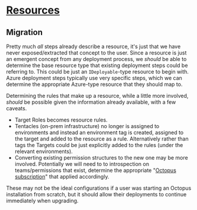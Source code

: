 # [Resources](index.md) #
## Migration ##
Pretty much _all_ steps already describe a resource, it's just that we have never exposed/extracted that concept to the user. Since a resource is just an emergent concept from any deployment process, we _should_ be able to determine the base resource type that existing deployment steps could be referring to. This could be just an `IDeployable`-type resource to begin with. Azure deployment steps typically use very specific steps, which we can determine the appropriate Azure-type resource that they should map to. 

Determining the rules that make up a resource, while a little more involved, _should_ be possible given the information already available, with a few caveats. 

- Target Roles becomes resource rules. 
- Tentacles (on-prem infrastructure) no longer is assigned to environments and instead an environment tag is created, assigned to the target and added to the resource as a rule. Alternatively rather than tags the Targets could be just explicitly added to the rules (under the relevant environments).
- Converting existing permission structures to the new one may be more involved. Potentially we will need to to introspection on teams/permissions that exist, determine the appropriate "[Octopus subscription](../permissions.md)" that applied accordingly.

These may not be the ideal configurations if a user was starting an Octopus installation from scratch, but it should allow their deployments to continue immediately when upgrading.